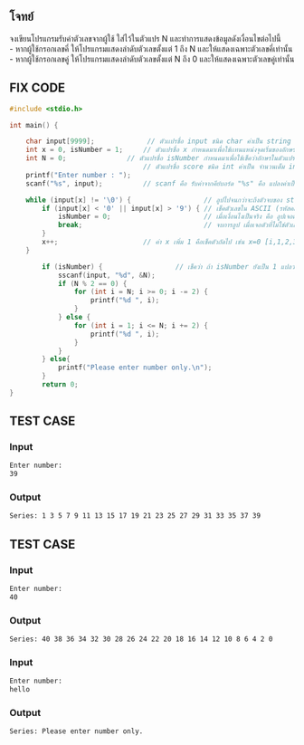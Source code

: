 ## โจทย์
จงเขียนโปรแกรมรับค่าตัวเลขจากผู้ใช้ ใส่ไว้ในตัวแปร N และทำการแสดงข้อมูลดังเงื่อนไขต่อไปนี้
<br />- หากผู้ใช้กรอกเลขคี่ ให้โปรแกรมแสดงลำดับตัวเลขตั้งแต่ 1 ถึง N และให้แสดงเฉพาะตัวเลขคี่เท่านั้น
<br />- หากผู้ใช้กรอกเลขคู่ ให้โปรแกรมแสดงลำดับตัวเลขตั้งแต่ N ถึง 0 และให้แสดงเฉพาะตัวเลขคู่เท่านั้น


## FIX CODE
```c
#include <stdio.h>

int main() {

    char input[9999];             // ตัวเเปรชื่อ input ชนิด char ค่าเป็น string จุได้ 100 เริ่ม 0 เช่น [0,1,2,3....,100] ตำแหน่ง 0 คือเริ่มต้น
    int x = 0, isNumber = 1;     // ตัวแปรชื่อ x กำหนดมาเพื่อใช้เเทนแหน่งจุดเริ่มของอักษร (index) ในตัวแปร input เช่น x=0 คือ [x,1,2,3] 
    int N = 0;               // ตัวแปรชื่อ isNumber กำหนดมาเพื่อใช้เช็คว่าอักษรในตัวแปร input เป็นตัวเลขทั้งหมดมั้ย ถ้าใช่ ค่าเป็น 1 ถ้าไม่ เปลี่ยนค่าเป็น 0
                                 // ตัวแปรชื่อ score ชนิด int ค่าเป็น จำนวนเต็ม int มีค่าเท่ากับ 0
    printf("Enter number : "); 
    scanf("%s", input);          // scanf คือ รับค่าจากคีย์บอร์ด "%s" คือ แปลงค่าเป็น string ต่อด้วย " , input" คือ เอาค่าที่แปลงแล้วไปเก็บในตัวแปรชื่อ input

    while (input[x] != '\0') {                  // ลูปไปจนกว่าจะถึงตัวจบของ string 
        if (input[x] < '0' || input[x] > '9') { // เช็คตัวเลขใน ASCII (รหัสคอมพิวเตอร์) มีค่าระหว่าง '0' ถึง '9' เท่านั้น
            isNumber = 0;                       // เมื่อเงื่อนไงเป็นจริง คือ ลูปเจอตัวที่ไม่ใช่ตัวเลข ค่า isNumber จะเท่ากับ 0 จากเดิมคือ 1
            break;                              // จบการลูป เมื่อเจอตัวที่ไม่ใช่ตัวเลข
        }
        x++;                     // ค่า x เพิ่ม 1 คือเช็คตัวถัดไป เช่น x=0 [i,1,2,3] x++ = [0,x,2,3]
    }

        if (isNumber) {                  // เช็คว่า ถ้า isNumber ยังเป็น 1 แปลว่า user กรอกเลขล้วนๆ จะทำในส่วนของ if นี้
            sscanf(input, "%d", &N);
            if (N % 2 == 0) {
                for (int i = N; i >= 0; i -= 2) {
                    printf("%d ", i);
                }               
            } else {
                for (int i = 1; i <= N; i += 2) {
                    printf("%d ", i);
                }
            }
        } else{
            printf("Please enter number only.\n");
        }
        return 0;
}


```

## TEST CASE
### Input
```bash
Enter number:
39
```
### Output
```bash
Series: 1 3 5 7 9 11 13 15 17 19 21 23 25 27 29 31 33 35 37 39
```

## TEST CASE
### Input
```bash
Enter number:
40
```
### Output
```bash
Series: 40 38 36 34 32 30 28 26 24 22 20 18 16 14 12 10 8 6 4 2 0
```
### Input
```bash
Enter number:
hello
```
### Output
```bash
Series: Please enter number only.
```

